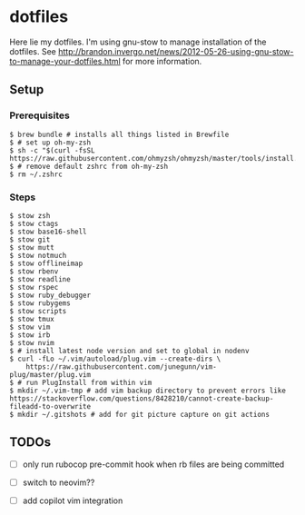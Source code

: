 # dotfiles

Here lie my dotfiles. I'm using gnu-stow to manage installation of the dotfiles.
See http://brandon.invergo.net/news/2012-05-26-using-gnu-stow-to-manage-your-dotfiles.html for more information.

## Setup

### Prerequisites

    $ brew bundle # installs all things listed in Brewfile
    $ # set up oh-my-zsh
    $ sh -c "$(curl -fsSL https://raw.githubusercontent.com/ohmyzsh/ohmyzsh/master/tools/install.sh)"
    $ # remove default zshrc from oh-my-zsh
    $ rm ~/.zshrc

### Steps

    $ stow zsh
    $ stow ctags
    $ stow base16-shell
    $ stow git
    $ stow mutt
    $ stow notmuch
    $ stow offlineimap
    $ stow rbenv
    $ stow readline
    $ stow rspec
    $ stow ruby_debugger
    $ stow rubygems
    $ stow scripts
    $ stow tmux
    $ stow vim
    $ stow irb
    $ stow nvim
    $ # install latest node version and set to global in nodenv
    $ curl -fLo ~/.vim/autoload/plug.vim --create-dirs \
        https://raw.githubusercontent.com/junegunn/vim-plug/master/plug.vim
    $ # run PlugInstall from within vim
    $ mkdir ~/.vim-tmp # add vim backup directory to prevent errors like https://stackoverflow.com/questions/8428210/cannot-create-backup-fileadd-to-overwrite
    $ mkdir ~/.gitshots # add for git picture capture on git actions

## TODOs

 - [ ] only run rubocop pre-commit hook when rb files are being committed
 - [ ] switch to neovim??
 - [ ] add copilot vim integration

